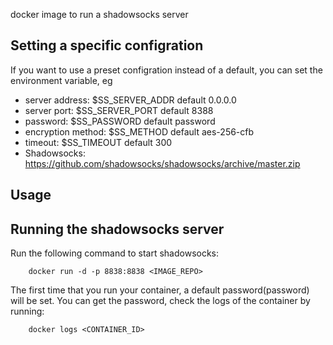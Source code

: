 

docker image to run a shadowsocks server

Setting a specific configration
-------------------------------------------------

If you want to use a preset configration instead of a default, you can set the environment variable, eg

* server address: $SS_SERVER_ADDR  default 0.0.0.0
* server port: $SS_SERVER_PORT default 8388
* password: $SS_PASSWORD default password
* encryption method: $SS_METHOD default aes-256-cfb
* timeout: $SS_TIMEOUT default 300
* Shadowsocks: https://github.com/shadowsocks/shadowsocks/archive/master.zip


Usage
-----


Running the shadowsocks server
--------------------------

Run the following command to start shadowsocks:

        docker run -d -p 8838:8838 <IMAGE_REPO>

The first time that you run your container, a default password(password) will be set. You can get the password, check the logs of the container by running:

        docker logs <CONTAINER_ID>
